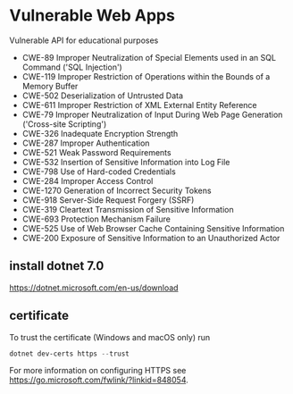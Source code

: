 # Vulnerable Web Apps
 
Vulnerable API for educational purposes


* CWE-89	Improper Neutralization of Special Elements used in an SQL Command ('SQL Injection')
* CWE-119	Improper Restriction of Operations within the Bounds of a Memory Buffer
* CWE-502	Deserialization of Untrusted Data
* CWE-611	Improper Restriction of XML External Entity Reference
* CWE-79	Improper Neutralization of Input During Web Page Generation ('Cross-site Scripting')
* CWE-326	Inadequate Encryption Strength
* CWE-287	Improper Authentication
* CWE-521	Weak Password Requirements
* CWE-532	Insertion of Sensitive Information into Log File
* CWE-798	Use of Hard-coded Credentials
* CWE-284   Improper Access Control
* CWE-1270  Generation of Incorrect Security Tokens
* CWE-918   Server-Side Request Forgery (SSRF)
* CWE-319   Cleartext Transmission of Sensitive Information
* CWE-693   Protection Mechanism Failure
* CWE-525   Use of Web Browser Cache Containing Sensitive Information
* CWE-200   Exposure of Sensitive Information to an Unauthorized Actor

## install dotnet 7.0

https://dotnet.microsoft.com/en-us/download

## certificate

To trust the certificate (Windows and macOS only) run 

```PowerShell
dotnet dev-certs https --trust
```

For more information on configuring HTTPS see https://go.microsoft.com/fwlink/?linkid=848054.